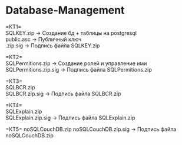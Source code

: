 # Database-Management

=KT1=                                           
SQLKEY.zip -> Создание бд + таблицы на postgresql                    
public.asc -> Публичный ключ                     
.zip.sig -> Подпись файла SQLKEY.zip                    

=KT2=                     
SQLPermitions.zip -> Создание ролей и управление ими                     
SQLPermitions.zip.sig -> Подпись файла SQLPermitions.zip                     

=КТ3=                     
SQLBCR.zip                    
SQLBCR.zip.sig ->  Подпись файла SQLBCR.zip                    

=КТ4=                     
SQLExplain.zip                     
SQLExplain.zip.sig ->  Подпись файла SQLExplain.zip                     

=КТ5=
noSQLCouchDB.zip
noSQLCouchDB.zip.sig ->  Подпись файла noSQLCouchDB.zip
